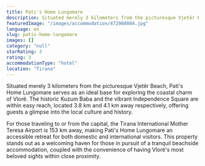 ```yaml
---
title: Pati's Home Lungomare
description: Situated merely 3 kilometers from the picturesque Vjetër Beach, Pati's Home Lungomare serves as an ideal base for exploring the coastal charm of Vlorë. The hist
featuredImage: "/images/accommodation/472988084.jpg"
language: en
slug: patis-home-lungomare
images: []
category: "null"
starRating: 3
rating: 3
accommodationType: "hotel"
location: "Tirana"
---
```


Situated merely 3 kilometers from the picturesque Vjetër Beach, Pati's Home Lungomare serves as an ideal base for exploring the coastal charm of Vlorë. The historic Kuzum Baba and the vibrant Independence Square are within easy reach, located 3.8 km and 4.1 km away respectively, offering guests a glimpse into the local culture and history.

For those traveling to or from the capital, the Tirana International Mother Teresa Airport is 153 km away, making Pati's Home Lungomare an accessible retreat for both domestic and international visitors. This property stands out as a welcoming haven for those in pursuit of a tranquil beachside accommodation, coupled with the convenience of having Vlorë's most beloved sights within close proximity.

